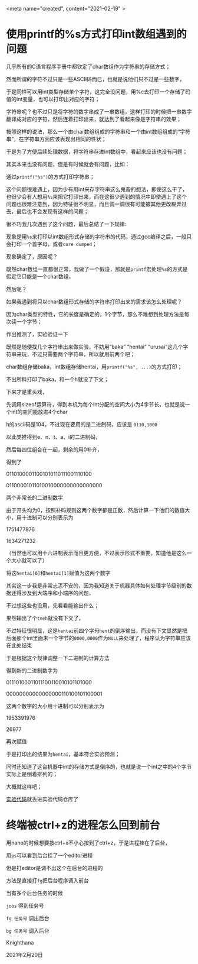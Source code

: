<meta name="created", content="2021-02-19" >

# 使用printf的%s方式打印int数组遇到的问题

几乎所有的C语言程序手册中都钦定了char数组作为字符串的存储方式；

然而所谓的字符不过只是一些ASCII码而已，也就是说他们只不过是一些数字，

于是同样可以用int类型存储单个字符，这完全没问题，用%c去打印一个存储了码值的int变量，也可以打印出对应的字符；

字符串呢？也不过只是将字符的数字串成了一串数组，这样打印的时候把一串数字翻译成对应的字符，然后连着打印出来，就达到了看起来像是字符串的效果；

按照这样的说法，那么一个由char数组组成的字符串和一个由int数组组成的“字符串”，在字符串方面应该表现出相同的性状；

于是为了方便后续处理数据，将字符串存进int数组中，看起来应该也没有问题；

其实本来也没有问题，但是有时候就会有问题，比如：

通过`printf("%s")`的方式打印字符串；

这个问题很难遇上，因为少有用int来存字符串这么鬼畜的想法，即使这么干了，也很少会有人想用`%s`来把它打印出来，而在这很少遇到的情况中即使遇上了这个问题也很难注意到，因为特征很不明显，而且调一调很有可能被其他更改糊弄过去，最后也不会发现有这样的问题；

很不巧我几次遇到了这个问题，最后总结了一下规律:

现象是用`%s`来打印以int数组形式存储的字符串的代码，通过gcc编译之后，一般只会打印一个首字母，或者`core dumped`；

现象确定了，原因呢？

既然char数组一直都很正常，我做了一个假设，那就是`printf`宏处理`%s`的方式是假定它只能是一个char数组，

然后呢？

如果我遇到将只以char数组形式存储的字符串打印出来的需求该怎么处理呢？

因为char类型的特性，它的长度是确定的，1个字节，那么不难想到处理方法是每次读一个字节；

作出推测了，实验验证一下

既然是随便找几个字符串出来做实验，不妨用“baka” “hentai” “urusai”这几个字符串来玩，不过只需要两个字符串，所以就用前两个吧；

char数组存储baka，int数组存储hentai，用`printf("%s", ...)`的方式打印；

不出所料打印了baka，和一个h就没了下文；

下来才是重头戏，

先调用sizeof运算符，得到本机为每个int分配的空间大小为4字节长，也就是说一个int的空间能放进4个char

h的ascii码是104，不过现在要用的是二进制码，应该是 `0110,1000`

以此类推得到e、n、t、a、i的二进制码，

然后每四位组合在一起，剩余的用0补齐，

得到了

01101000011001010110111001110100

01100001011010010000000000000000

两个非常长的二进制数字

由于开头均为0，按照补码规则这两个数字都是正数，然后计算一下他们的数值大小，用十进制可以分别表示为

1751477876

1634271232

（当然也可以用十六进制表示而且更方便，不过表示形式不重要，知道他是这么一个大小就可以了）

将这`hentai[0]`和`hentai[1]`赋值为这两个数字

其实这一步我是非常忐忑不安的，因为我知道关于机器具体如何处理字节级别的数据还得涉及到大端序和小端序的问题，

不过想这些也没用，先看看能输出什么；

果然输出了个`tneh`就没有下文了，

不过特征很明显，这是`hentai`前四个字母`hent`的倒序输出，而没有下文显然是把后面那个int里面末一个字节的`0000,0000`作为`NULL`来处理了，程序认为字符串应该在此处结束

于是根据这个规律调整一下二进制的计算方法

得到新的二进制数字为

01110100011011100110010101101000

00000000000000000110100101100001

这两个数字的大小用十进制可以分别表示为

1953391976

26977

再次赋值

于是打印出的结果为`hentai`，基本符合实验预测；

同时还知道了这台机器中int的存储方式是倒序的，也就是说一个int之中的4个字节实际上是倒着排列的；

大概就这样吧；

[实验代码](https://github.com/Knighthana/Gulog_Experiment_Codes/tree/main/printf_s_test)就丢进实验代码仓库了

# 终端被ctrl+z的进程怎么回到前台

用nano的时候想要按ctrl+x不小心按到了ctrl+z，于是进程挂在了后台，

用`ps`可以看到后台挂了一个editor进程

但是打editor是调不出这个在后台的进程的

方法是直接打`fg`把后台程序调入前台

当有多个后台任务的时候

`jobs` 得到任务号

`fg 任务号` 调出后台

`bg 任务号` 调入后台

Knighthana

2021年2月20日
